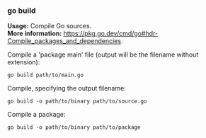 ### go build

**Usage:** Compile Go sources. <br />
**More information:** https://pkg.go.dev/cmd/go#hdr-Compile_packages_and_dependencies. <br />

Compile a 'package main' file (output will be the filename without extension):

```
go build path/to/main.go
```

Compile, specifying the output filename:

```
go build -o path/to/binary path/to/source.go
```

Compile a package:

```
go build -o path/to/binary path/to/package
```
